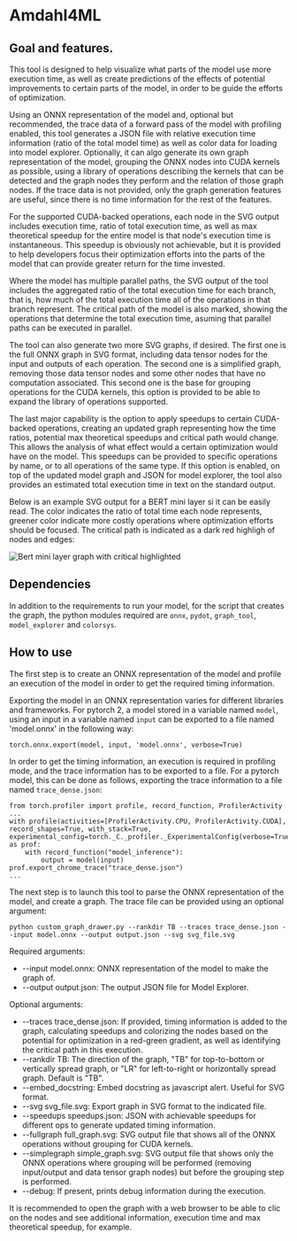 # Amdahl4ML

## Goal and features.

This tool is designed to help visualize what parts of the model use more execution time, as well as create predictions of the effects of potential improvements to certain parts of the model, in order to be guide the efforts of optimization.

Using an ONNX representation of the model and, optional but recommended, the trace data of a forward pass of the model with profiling enabled, this tool generates a JSON file with relative execution time information (ratio of the total model time) as well as color data for loading into model explorer. Optionally, it can algo generate its own graph representation of the model, grouping the ONNX nodes into CUDA kernels as possible, using a library of operations describing the kernels that can be detected and the graph nodes they perform and the relation of those graph nodes. If the trace data is not provided, only the graph generation features are useful, since there is no time information for the rest of the features.

For the supported CUDA-backed operations, each node in the SVG output includes execution time, ratio of total execution time, as well as max theoretical speedup for the entire model is that node's execution time is instantaneous. This speedup is obviously not achievable, but it is provided to help developers focus their optimization efforts into the parts of the model that can provide greater return for the time invested. 

Where the model has multiple parallel paths, the SVG output of the tool includes the aggregated ratio of the total execution time for each branch, that is, how much of the total execution time all of the operations in that branch represent. The critical path of the model is also marked, showing the operations that determine the total execution time, asuming that parallel paths can be executed in parallel.

The tool can also generate two more SVG graphs, if desired. The first one is the full ONNX graph in SVG format, including data tensor nodes for the input and outputs of each operation. The second one is a simplified graph, removing those data tensor nodes and some other nodes that have no computation associated. This second one is the base for grouping operations for the CUDA kernels, this option is provided to be able to expand the library of operations supported.

The last major capability is the option to apply speedups to certain CUDA-backed operations, creating an updated graph representing how the time ratios, potential max theoretical speedups and critical path would change. This allows the analysis of what effect would a certain optimization would have on the model. This speedups can be provided to specific operations by name, or to all operations of the same type. If this option is enabled, on top of the updated model graph and JSON for model explorer, the tool also provides an estimated total execution time in text on the standard output.

Below is an example SVG output for a BERT mini layer si it can be easily read. The color indicates the ratio of total time each node represents, greener color indicate more costly operations where optimization efforts should be focused. The critical path is indicated as a dark red highligh of nodes and edges:


![Bert mini layer graph with critical highlighted](https://github.com/diego-teijeiro/venom-training/blob/main/amdahl4ML/bert-mini_profiling/bert-mini_layer_cuda_grouped_critical_path.svg?raw=true)


## Dependencies

In addition to the requirements to run your model, for the script that creates the graph, the python modules required are `onnx`, `pydot`, `graph_tool`, `model_explorer` and `colorsys`. 


## How to use

The first step is to create an ONNX representation of the model and profile an execution of the model in order to get the required timing information.

Exporting the model in an ONNX representation varies for different libraries and frameworks. For pytorch 2, a model stored in a variable named `model`, using an input in a variable named `input` can be exported to a file named 'model.onnx' in the following way:

```
torch.onnx.export(model, input, 'model.onnx', verbose=True)
```

In order to get the timing information, an execution is required in profiling mode, and the trace information has to be exported to a file. For a pytorch model, this can be done as follows, exporting the trace information to a file named `trace_dense.json`:
```
from torch.profiler import profile, record_function, ProfilerActivity
...
with profile(activities=[ProfilerActivity.CPU, ProfilerActivity.CUDA], record_shapes=True, with_stack=True, experimental_config=torch._C._profiler._ExperimentalConfig(verbose=True)) as prof:
    with record_function("model_inference"):
        output = model(input)
prof.export_chrome_trace("trace_dense.json")
...
```

The next step is to launch this tool to parse the ONNX representation of the model, and create a graph. The trace file can be provided using an optional argument:

```
python custom_graph_drawer.py --rankdir TB --traces trace_dense.json --input model.onnx --output output.json --svg svg_file.svg
```

Required arguments:
* --input model.onnx: ONNX representation of the model to make the graph of.
* --output output.json: The output JSON file for Model Explorer.

Optional arguments: 
* --traces trace_dense.json: If provided, timing information is added to the graph, calculating speedups and colorizing the nodes based on the potential for optimization in a red-green gradient, as well as identifying the critical path in this execution.
* --rankdir TB: The direction of the graph, "TB" for top-to-bottom or vertically spread graph, or "LR" for left-to-right or horizontally spread graph. Default is "TB".
* --embed_docstring: Embed docstring as javascript alert. Useful for SVG format.
* --svg svg_file.svg: Export graph in SVG format to the indicated file.
* --speedups speedups.json: JSON with achievable speedups for different ops to generate updated timing information.
* --fullgraph full_graph.svg: SVG output file that shows all of the ONNX operations without grouping for CUDA kernels.
* --simplegraph simple_graph.svg: SVG output file that shows only the ONNX operations where grouping will be performed (removing input/output and data tensor graph nodes) but before the grouping step is performed.
* --debug: If present, prints debug information during the execution.


It is recommended to open the graph with a web browser to be able to clic on the nodes and see additional information, execution time and max theoretical speedup, for example.


